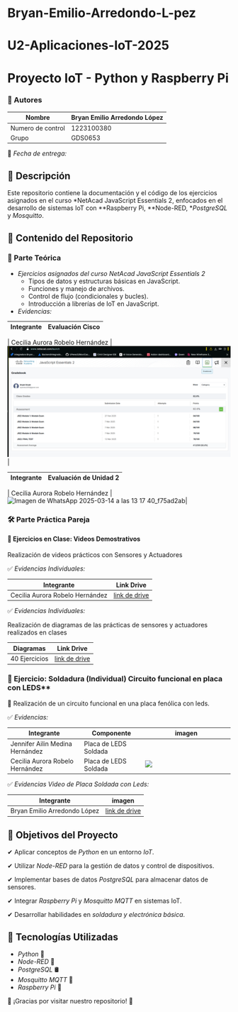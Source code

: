 # Bryan-Emilio-Arredondo-L-pez


# U2-Aplicaciones-IoT-2025
# Proyecto IoT - Python y Raspberry Pi

### 📌 Autores
| Nombre | Bryan Emilio Arredondo López |
|--------------|--------------|
| Numero de control | 1223100380 |
| Grupo | GDS0653 |


📅 *Fecha de entrega:* 


## 📌 Descripción
Este repositorio contiene la documentación y el código de los ejercicios asignados en el curso *NetAcad JavaScript Essentials 2, enfocados en el desarrollo de sistemas IoT con **Raspberry Pi, **Node-RED, **PostgreSQL* y *Mosquitto*.

## 📁 Contenido del Repositorio

### 📜 Parte Teórica
- *Ejercicios asignados del curso NetAcad JavaScript Essentials 2*
  - Tipos de datos y estructuras básicas en JavaScript.
  - Funciones y manejo de archivos.
  - Control de flujo (condicionales y bucles).
  - Introducción a librerías de IoT en JavaScript.
- *Evidencias:*
  
| Integrante | Evaluación Cisco |
|--------------|--------------|

| Cecilia Aurora Robelo Hernández | ![image](https://github.com/bryanEAL/im-genes/blob/main/imagen_2025-03-18_133538114.png)|

| Integrante | Evaluación de Unidad 2 |
|--------------|--------------|

| Cecilia Aurora Robelo Hernández | ![Imagen de WhatsApp 2025-03-14 a las 13 17 40_f75ad2ab](https://github.com/user-attachments/assets/2ff03deb-04f1-4bd5-876c-1b3cbf1f5629)|

### 🛠 Parte Práctica Pareja

#### 🎥 Ejercicios en Clase: Videos Demostrativos 
Realización de videos prácticos con Sensores y Actuadores 

✅ *Evidencias Individuales:*

| Integrante | Link Drive |
|-------------|--------------|
| Cecilia Aurora Robelo Hernández | [link de drive](https://drive.google.com/drive/folders/1RxvbnNiIj3fxsCMn9mxGbzruTqmGTIXD?usp=sharing) |


✅ *Evidencias Individuales:*

Realización de diagramas de las prácticas de sensores y actuadores realizados en clases

| Diagramas| Link Drive |
|-------------|--------------|
| 40 Ejercicios | [link de drive](https://docs.google.com/document/d/1y75AMNeXOGVOef9gWzuQ3AwWN3aLlHi__EPXLGG11ck/edit?usp=sharing)|

### 🔧 Ejercicio: Soldadura (Individual) Circuito funcional en placa con LEDS**
📌 Realización de un circuito funcional en una placa fenólica con leds.

✅ *Evidencias:*

| Integrante| Componente | imagen |
|--------------|--------------|--------------|
|Jennifer Ailin Medina Hernández| Placa de LEDS Soldada |  <img src= " " width="300"/>|
| Cecilia Aurora Robelo Hernández | Placa de LEDS Soldada| <img src="https://github.com/user-attachments/assets/b4c5c652-6f13-4f07-b604-6cd4b73de47e" width="300"/>|

✅ *Evidencias Video de Placa Soldada con Leds:*

| Integrante|  imagen |
|--------------|--------------|
| Bryan Emilio Arredondo López | [link de drive](https://drive.google.com/file/d/1uA7GMPoItu00pcs3j5W8EE4cItLiHzYl/view?usp=sharing)|

## 🎯 Objetivos del Proyecto

✔ Aplicar conceptos de *Python* en un entorno *IoT*.

✔ Utilizar *Node-RED* para la gestión de datos y control de dispositivos.

✔ Implementar bases de datos *PostgreSQL* para almacenar datos de sensores.

✔ Integrar *Raspberry Pi* y *Mosquitto MQTT* en sistemas IoT.

✔ Desarrollar habilidades en *soldadura y electrónica básica*.

## 🚀 Tecnologías Utilizadas
- *Python* 🐍
- *Node-RED* 🔗
- *PostgreSQL* 🛢
- *Mosquitto MQTT* 📡
- *Raspberry Pi* 🍓


🌟 ¡Gracias por visitar nuestro repositorio! 🌟
